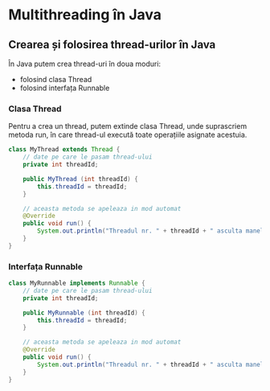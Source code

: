 # Multithreading în Java
## Crearea și folosirea thread-urilor în Java
În Java putem crea thread-uri în doua moduri:
- folosind clasa Thread
- folosind interfața Runnable
### Clasa Thread
Pentru a crea un thread, putem extinde clasa Thread, unde suprascriem metoda run, în care thread-ul execută toate operațiile asignate acestuia.
```java
class MyThread extends Thread {
    // date pe care le pasam thread-ului
    private int threadId; 

    public MyThread (int threadId) {
        this.threadId = threadId;
    }

    // aceasta metoda se apeleaza in mod automat
    @Override
    public void run() {
        System.out.println("Threadul nr. " + threadId + " asculta manele");
    }
}
```
### Interfața Runnable
```java
class MyRunnable implements Runnable {
    // date pe care le pasam thread-ului
    private int threadId;

    public MyRunnable (int threadId) {
        this.threadId = threadId;
    }

    // aceasta metoda se apeleaza in mod automat
    @Override
    public void run() {
        System.out.println("Threadul nr. " + threadId + " asculta manele");
    }
}
```
